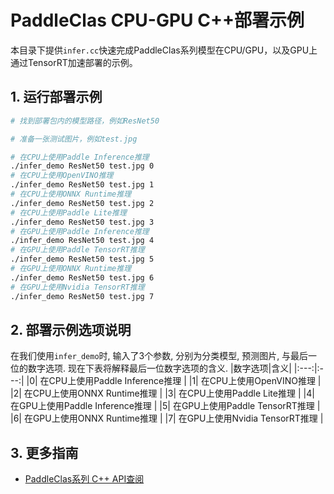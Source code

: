 # PaddleClas CPU-GPU C++部署示例

本目录下提供`infer.cc`快速完成PaddleClas系列模型在CPU/GPU，以及GPU上通过TensorRT加速部署的示例。

## 1. 运行部署示例

```bash
# 找到部署包内的模型路径，例如ResNet50

# 准备一张测试图片，例如test.jpg

# 在CPU上使用Paddle Inference推理
./infer_demo ResNet50 test.jpg 0
# 在CPU上使用OpenVINO推理
./infer_demo ResNet50 test.jpg 1
# 在CPU上使用ONNX Runtime推理
./infer_demo ResNet50 test.jpg 2
# 在CPU上使用Paddle Lite推理
./infer_demo ResNet50 test.jpg 3
# 在GPU上使用Paddle Inference推理
./infer_demo ResNet50 test.jpg 4
# 在GPU上使用Paddle TensorRT推理
./infer_demo ResNet50 test.jpg 5
# 在GPU上使用ONNX Runtime推理
./infer_demo ResNet50 test.jpg 6
# 在GPU上使用Nvidia TensorRT推理
./infer_demo ResNet50 test.jpg 7
```

## 2. 部署示例选项说明  
在我们使用`infer_demo`时, 输入了3个参数, 分别为分类模型, 预测图片, 与最后一位的数字选项.
现在下表将解释最后一位数字选项的含义.
|数字选项|含义|
|:---:|:---:|
|0| 在CPU上使用Paddle Inference推理 |
|1| 在CPU上使用OpenVINO推理 |
|2| 在CPU上使用ONNX Runtime推理 |
|3| 在CPU上使用Paddle Lite推理 |
|4| 在GPU上使用Paddle Inference推理 |
|5| 在GPU上使用Paddle TensorRT推理 |
|6| 在GPU上使用ONNX Runtime推理 |
|7| 在GPU上使用Nvidia TensorRT推理 |

## 3. 更多指南
- [PaddleClas系列 C++ API查阅](https://www.paddlepaddle.org.cn/fastdeploy-api-doc/cpp/html/namespacefastdeploy_1_1vision_1_1classification.html)
